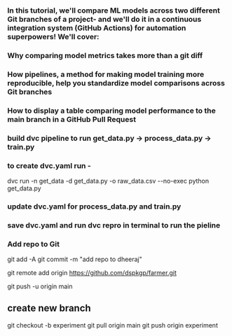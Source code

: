 ### In this tutorial, we'll compare ML models across two different Git branches of a project- and we'll do it in a continuous integration system (GitHub Actions) for automation superpowers! We'll cover:

### Why comparing model metrics takes more than a git diff

### How pipelines, a method for making model training more reproducible, help you standardize model comparisons across Git branches

### How to display a table comparing model performance to the main branch in a GitHub Pull Request



### build dvc pipeline to run get_data.py -> process_data.py -> train.py
### to create dvc.yaml run -


dvc run -n get_data -d get_data.py -o raw_data.csv --no-exec python get_data.py


### update dvc.yaml for process_data.py and train.py
### save dvc.yaml and run dvc repro in terminal to run the pieline


### Add repo to Git

git add -A
git commit -m "add repo to dheeraj"

git remote add origin https://github.com/dspkgp/farmer.git

git push -u origin main

## create new branch

git checkout -b experiment
git pull origin main
git push origin experiment


